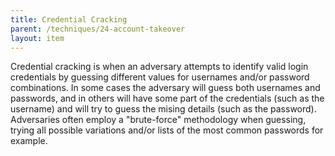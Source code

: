 ```yaml
---
title: Credential Cracking
parent: /techniques/24-account-takeover
layout: item
---
```


<p>Credential cracking is when an adversary attempts to identify valid login credentials by guessing different values for usernames and/or password combinations. In some cases the adversary will guess both usernames and passwords, and in others will have some part of the credentials (such as the username) and will try to guess the mising details (such as the password). Adversaries often employ a "brute-force" methodology when guessing, trying all possible variations and/or lists of the most common passwords for example.</p>
